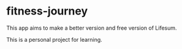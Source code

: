 # fitness-journey

This app aims to make a better version and free version of Lifesum. 

This is a personal project for learning.
